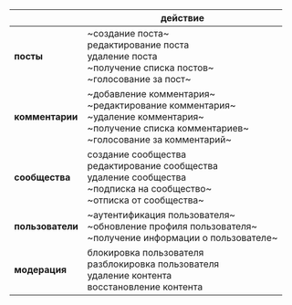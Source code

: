|| действие |
|--------------|--------------------------------|
| **посты** | ~создание поста~ <br> редактирование поста <br> удаление поста <br> ~получение списка постов~ <br> ~голосование за пост~ |
| **комментарии** | ~добавление комментария~ <br> ~редактирование комментария~ <br> ~удаление комментария~ <br> ~получение списка комментариев~ <br> ~голосование за комментарий~ |
| **сообщества** | создание сообщества <br> редактирование сообщества <br> удаление сообщества <br> ~подписка на сообщество~ <br> ~отписка от сообщества~ |
| **пользователи** | ~аутентификация пользователя~ <br> ~обновление профиля пользователя~ <br> ~получение информации о пользователе~ |
| **модерация** | блокировка пользователя <br> разблокировка пользователя <br> удаление контента <br> восстановление контента |
